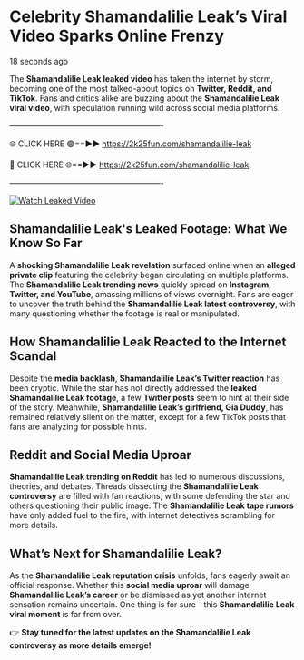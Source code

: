 # Celebrity Shamandalilie Leak’s Viral Video Sparks Online Frenzy

18 seconds ago

The **Shamandalilie Leak leaked video** has taken the internet by storm, becoming one of the most talked-about topics on **Twitter, Reddit, and TikTok**. Fans and critics alike are buzzing about the **Shamandalilie Leak viral video**, with speculation running wild across social media platforms.

———————————————————-

🌐 CLICK HERE 🟢==►► https://2k25fun.com/shamandalilie-leak

🔴 CLICK HERE 🌐==►► https://2k25fun.com/shamandalilie-leak

———————————————————-

[![Watch Leaked Video](https://miro.medium.com/v2/resize:fit:828/format:webp/1*cilzJN44JGOrTw9NJCrNHA.gif "Watch Leaked Video")](https://2k25fun.com/shamandalilie-leak)

## **Shamandalilie Leak's Leaked Footage: What We Know So Far**  
A **shocking Shamandalilie Leak revelation** surfaced online when an **alleged private clip** featuring the celebrity began circulating on multiple platforms. The **Shamandalilie Leak trending news** quickly spread on **Instagram, Twitter, and YouTube**, amassing millions of views overnight. Fans are eager to uncover the truth behind the **Shamandalilie Leak latest controversy**, with many questioning whether the footage is real or manipulated.  

## **How Shamandalilie Leak Reacted to the Internet Scandal**  
Despite the **media backlash**, **Shamandalilie Leak’s Twitter reaction** has been cryptic. While the star has not directly addressed the **leaked Shamandalilie Leak footage**, a few **Twitter posts** seem to hint at their side of the story. Meanwhile, **Shamandalilie Leak’s girlfriend, Gia Duddy**, has remained relatively silent on the matter, except for a few TikTok posts that fans are analyzing for possible hints.  

## **Reddit and Social Media Uproar**  
**Shamandalilie Leak trending on Reddit** has led to numerous discussions, theories, and debates. Threads dissecting the **Shamandalilie Leak controversy** are filled with fan reactions, with some defending the star and others questioning their public image. The **Shamandalilie Leak tape rumors** have only added fuel to the fire, with internet detectives scrambling for more details.  

## **What’s Next for Shamandalilie Leak?**  
As the **Shamandalilie Leak reputation crisis** unfolds, fans eagerly await an official response. Whether this **social media uproar** will damage **Shamandalilie Leak’s career** or be dismissed as yet another internet sensation remains uncertain. One thing is for sure—this **Shamandalilie Leak viral moment** is far from over.  

👉 **Stay tuned for the latest updates on the Shamandalilie Leak controversy as more details emerge!**  
